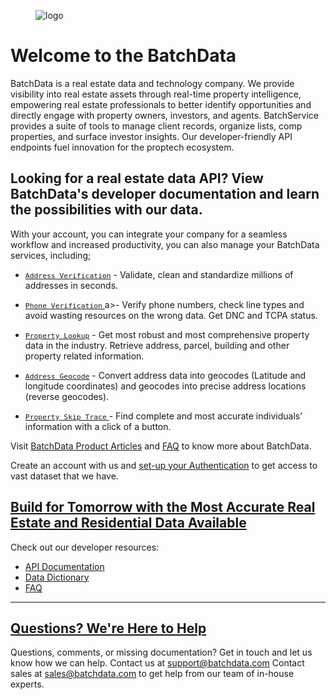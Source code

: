 <div class="sl-prose sl-markdown-viewer sl-mx-auto sl-px-24 sl-py-20" style="max-width: 1300px;">
<figure><div class="sl-product-image sl-overflow-x-hidden sl-overflow-y-hidden sl-rounded-xl sl-border-body sl-border-2 hover:sl-shadow sl-cursor-zoom-in sl-transform sl-duration-300 hover:sl-translate-x-2 hover:sl--translate-y-2" style="--shadow-md: -8px 8px 0 0 var(--color-text);"><img src="https://app.batchdata.com/assets/images/full-logo.png" alt="logo" class="sl-image sl-overflow-x-hidden sl-overflow-y-hidden sl-mx-auto sl-bg-canvas-pure sl-border-body"></div>
</figure>

<h1 class="sl-text-5xl sl-leading-tight sl-font-prose sl-font-bold sl-text-heading">Welcome to the BatchData</h1>


<div>
  BatchData is a real estate data and technology company. We provide visibility into real estate assets through real-time property intelligence, empowering real estate professionals to better identify opportunities and directly engage with property owners, investors, and agents. BatchService provides a suite of tools to manage client records, organize lists, comp properties, and surface investor insights. Our developer-friendly API endpoints fuel innovation for the proptech ecosystem.
</div>

<div class="sl-elements-article"><div class="sl-prose sl-markdown-viewer sl-elements-article-content">
<h2>Looking for a real estate data API? View BatchData's developer documentation and learn the possibilities with our data.</h2>
<p>With your account, you can integrate your company for a seamless workflow and increased productivity, you can also  manage your BatchData services, including;</p>
<ul>
<li>
<p><a href="https://developer.batchdata.com/docs/batchdata/batchdata-v1/operations/create-a-address-verify"><code class="sl-font-mono sl-font-medium sl-mx-0.5 sl-px-1 sl-py-0.5 sl-bg-code sl-text-on-code sl-rounded sl-border" style="font-size: 0.8125em;">Address Verification</code></a> - Validate, clean and standardize millions of addresses in seconds.</p>
</li>
<li>
<p><a href="https://developer.batchdata.com/docs/batchdata/batchdata-v1/operations/create-a-phone-verification"><code class="sl-font-mono sl-font-medium sl-mx-0.5 sl-px-1 sl-py-0.5 sl-bg-code sl-text-on-code sl-rounded sl-border" style="font-size: 0.8125em;">Phone Verification</code> </a>a>- Verify phone numbers, check line types and avoid wasting resources on the wrong data. Get DNC and TCPA status.</p>
</li>
<li>
<p><a href="https://developer.batchdata.com/docs/batchdata/batchdata-v1/operations/create-a-property-lookup-all-attribute"><code class="sl-font-mono sl-font-medium sl-mx-0.5 sl-px-1 sl-py-0.5 sl-bg-code sl-text-on-code sl-rounded sl-border" style="font-size: 0.8125em;">Property Lookup</code></a> -  Get most robust and most comprehensive property data in the industry. Retrieve address, parcel, building and other property related information.</p>
</li>
<li>
<p><a href="https://developer.batchdata.com/docs/batchdata/batchdata-v1/operations/create-a-address-geocode">
<code class="sl-font-mono sl-font-medium sl-mx-0.5 sl-px-1 sl-py-0.5 sl-bg-code sl-text-on-code sl-rounded sl-border" style="font-size: 0.8125em;">Address Geocode</code></a> - Convert address data into geocodes (Latitude and longitude coordinates) and geocodes into precise address locations (reverse geocodes).</p>
</li>
<li>
<p><a href="https://developer.batchdata.com/docs/batchdata/batchdata-v1/operations/create-a-property-skip-trace"><code class="sl-font-mono sl-font-medium sl-mx-0.5 sl-px-1 sl-py-0.5 sl-bg-code sl-text-on-code sl-rounded sl-border" style="font-size: 0.8125em;">Property Skip Trace</code> </a>- Find complete and most accurate individuals’ information with a click of a button.</p>
</li>
</ul>
<p>Visit <a href="https://batchdata.com/product-info" target="_blank" rel="noreferrer">BatchData Product Articles</a> and <a href="https://batchdata.com/faq" target="_blank" rel="noreferrer">FAQ</a> to know more about BatchData.</p>
<p>Create an account with us and <a href="/docs/batchdata/set-up-authentication">set-up your Authentication</a> to get access to vast dataset that we have.</p></div></div>

<h2 id="build-for-tomorrow-with-the-most-accurate-real-estate-and-residential-data-available" class="sl-link-heading sl-text-4xl sl-leading-tight sl-font-prose sl-font-bold sl-text-heading"><a href="#build-for-tomorrow-with-the-most-accurate-real-estate-and-residential-data-available" class="sl-link sl-link-heading__link sl-inline-flex sl-items-center sl-text-current"><div>Build for Tomorrow with the Most Accurate Real Estate and Residential Data Available</div><div class="sl-link-heading__icon sl-text-base sl-ml-4 sl-text-muted"><i role="img" aria-hidden="true" class="sl-icon fal fa-link"></i></div></a></h2>
<p>Check out our developer resources:</p>
<ul>
<li><a href="https://developer.batchdata.com/docs/batchdata/ZG9jOjk1ODM2MA-getting-started" target="_blank" rel="noreferrer noopener">API Documentation</a></li>
<li><a href="https://developer.batchdata.com/docs/batchdata/ZG9jOjM3NzA5MjQx-data-dictionary" target="_blank" rel="noreferrer noopener">Data Dictionary</a></li>
<li><a href="https://batchdata.com/faq" target="_blank" rel="noreferrer noopener">FAQ</a></li>
</ul>
<hr>
<h2 id="questions-were-here-to-help" class="sl-link-heading sl-text-4xl sl-leading-tight sl-font-prose sl-font-bold sl-text-heading"><a href="#questions-were-here-to-help" class="sl-link sl-link-heading__link sl-inline-flex sl-items-center sl-text-current"><div>Questions? We're Here to Help</div><div class="sl-link-heading__icon sl-text-base sl-ml-4 sl-text-muted"><i role="img" aria-hidden="true" class="sl-icon fal fa-link"></i></div></a></h2>
<p>Questions, comments, or missing documentation? Get in touch and let us know how we can help.
Contact us at <a href="mailto:support@batchdata.com" target="_blank" rel="noreferrer noopener">support@batchdata.com</a>
Contact sales at <a href="mailto:sales@batchdata.com" target="_blank" rel="noreferrer noopener">sales@batchdata.com</a> to get help from our team of in-house experts.</p>

</div>
